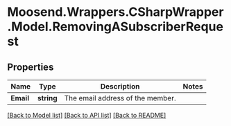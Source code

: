 # Moosend.Wrappers.CSharpWrapper.Model.RemovingASubscriberRequest
## Properties

Name | Type | Description | Notes
------------ | ------------- | ------------- | -------------
**Email** | **string** | The email address of the member. | 

[[Back to Model list]](../README.md#documentation-for-models) [[Back to API list]](../README.md#documentation-for-api-endpoints) [[Back to README]](../README.md)

